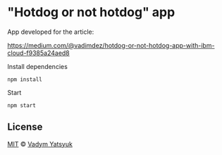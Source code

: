 # "Hotdog or not hotdog" app

App developed for the article:

https://medium.com/@vadimdez/hotdog-or-not-hotdog-app-with-ibm-cloud-f9385a24aed8

Install dependencies

```
npm install
```

Start

```
npm start
```

## License

[MIT](https://tldrlegal.com/license/mit-license) © [Vadym Yatsyuk](https://github.com/vadimdez)

